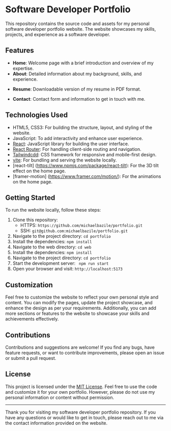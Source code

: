 # Software Developer Portfolio

This repository contains the source code and assets for my personal software developer portfolio website. The website showcases my skills, projects, and experience as a software developer.

## Features

- **Home**: Welcome page with a brief introduction and overview of my expertise.
- **About**: Detailed information about my background, skills, and experience.
<!-- - **Projects**: Showcase of my notable projects, including descriptions, technologies used, and links to live demos or repositories. -->
- **Resume**: Downloadable version of my resume in PDF format.
<!-- - **Blog**: Collection of articles or blog posts related to software development or technology. -->
- **Contact**: Contact form and information to get in touch with me.

## Technologies Used

- HTML5, CSS3: For building the structure, layout, and styling of the website.
- JavaScript: To add interactivity and enhance user experience.
- [React](https://reactjs.org/): JavaScript library for building the user interface.
- [React Router](https://reactrouter.com/): For handling client-side routing and navigation.
- [Tailwindcdd](https://tailwindcss.com): CSS framework for responsive and mobile-first design.
- [vite](https://vitejs.dev/): For bundling and serving the website locally.
- [react-tilt] (https://www.npmjs.com/package/react-tilt): For the 3D tilt effect on the home page.
- [framer-motion] (https://www.framer.com/motion/): For the animations on the home page.

## Getting Started

To run the website locally, follow these steps:

1. Clone this repository:
   - HTTPS: `https://github.com/michaelbazile/portfolio.git`
   - SSH: `git@github.com:michaelbazile/portfolio.git`
2. Navigate to the project directory: `cd portfolio`
3. Install the dependencies: `npm install`
4. Navigate to the web directory: `cd web`
5. Install the dependencies: `npm install`
6. Navigate to the project directory: `cd portfolio`
7. Start the development server: ` npm run start`
8. Open your browser and visit: `http://localhost:5173`

## Customization

Feel free to customize the website to reflect your own personal style and content. You can modify the pages, update the project showcase, and enhance the design as per your requirements. Additionally, you can add more sections or features to the website to showcase your skills and achievements effectively.

## Contributions

Contributions and suggestions are welcome! If you find any bugs, have feature requests, or want to contribute improvements, please open an issue or submit a pull request.

## License

This project is licensed under the [MIT License](LICENSE). Feel free to use the code and customize it for your own portfolio. However, please do not use my personal information or content without permission.

---

Thank you for visiting my software developer portfolio repository. If you have any questions or would like to get in touch, please reach out to me via the contact information provided on the website.
